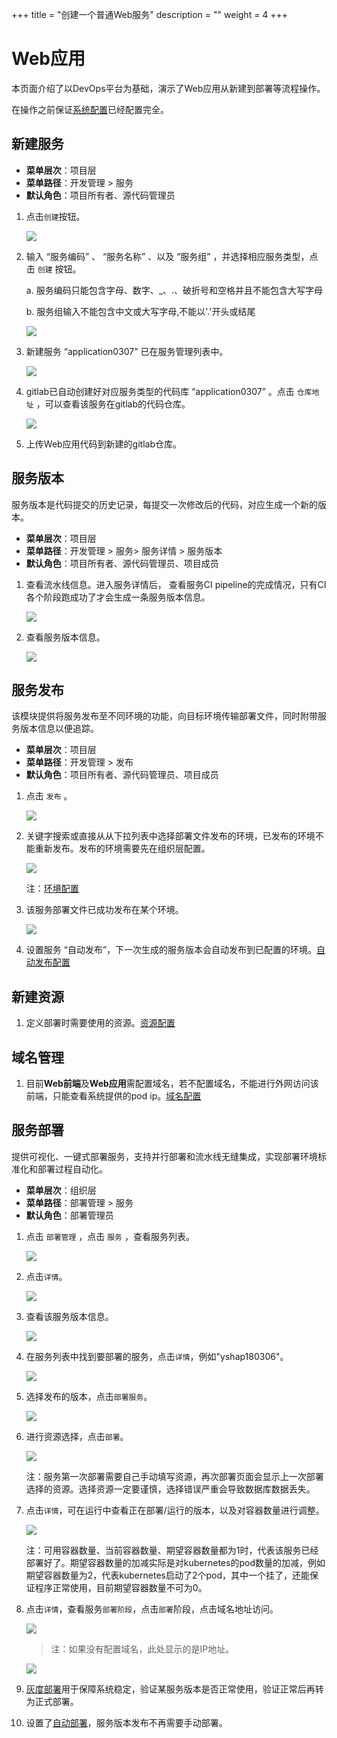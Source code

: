 +++
title = "创建一个普通Web服务"
description = ""
weight = 4
+++

# Web应用

本页面介绍了以DevOps平台为基础，演示了Web应用从新建到部署等流程操作。

在操作之前保证[系统配置](../../user-guide/system-configuration)已经配置完全。

<h2 id="1">新建服务</h2>

- **菜单层次**：项目层
- **菜单路径**：开发管理 > 服务
- **默认角色**：项目所有者、源代码管理员

1. 点击`创建`按钮。

    ![](../assets/web-application/服务创建.png) 

1. 输入 “服务编码” 、 “服务名称” 、以及 “服务组” ，并选择相应服务类型，点击 `创建` 按钮。

    a. 服务编码只能包含字母、数字、_、.、破折号和空格并且不能包含大写字母

    b. 服务组输入不能包含中文或大写字母,不能以'.'开头或结尾

    ![](../assets/web-application/服务创建数据填写.png) 

1. 新建服务 “application0307” 已在服务管理列表中。

    ![](../assets/web-application/服务列表.png)

1. gitlab已自动创建好对应服务类型的代码库 “application0307” 。点击 `仓库地址` ，可以查看该服务在gitlab的代码仓库。

    ![](../assets/web-application/仓库地址.png) 

1. 上传Web应用代码到新建的gitlab仓库。

<h2 id="2">服务版本</h2>

 服务版本是代码提交的历史记录，每提交一次修改后的代码，对应生成一个新的版本。

  - **菜单层次**：项目层
  - **菜单路径**：开发管理 > 服务> 服务详情 > 服务版本
  - **默认角色**：项目所有者、源代码管理员、项目成员

1. 查看流水线信息。进入服务详情后， 查看服务CI pipeline的完成情况，只有CI各个阶段跑成功了才会生成一条服务版本信息。

    ![](../assets/web-application/流水线.png)

1. 查看服务版本信息。

    ![](../assets/web-application/服务版本.png)

<h2 id="3">服务发布</h2>

  该模块提供将服务发布至不同环境的功能，向目标环境传输部署文件，同时附带服务版本信息以便追踪。 

  - **菜单层次**：项目层
  - **菜单路径**：开发管理 > 发布
  - **默认角色**：项目所有者、源代码管理员、项目成员 

1. 点击 `发布` 。

    ![](../assets/web-application/发布.png)

1. 关键字搜索或直接从从下拉列表中选择部署文件发布的环境，已发布的环境不能重新发布。发布的环境需要先在组织层配置。

    ![](../assets/web-application/选择环境.png)

    注：[环境配置](../../user-guide/system-configuration#5)

1. 该服务部署文件已成功发布在某个环境。

    ![](../assets/web-application/发布信息查看.png)

1. 设置服务 “自动发布”，下一次生成的服务版本会自动发布到已配置的环境。[自动发布配置](../../user-guide/continuous-integration#6)

<h2 id="4">新建资源</h2>

1. 定义部署时需要使用的资源。[资源配置](../../user-guide/continuous-deployment#1)

<h2 id="5">域名管理</h2>

1. 目前**Web前端**及**Web应用**需配置域名，若不配置域名，不能进行外网访问该前端，只能查看系统提供的pod ip。[域名配置](../../user-guide/continuous-deployment#3)

<h2 id="6">服务部署</h2>

  提供可视化、一键式部署服务，支持并行部署和流水线无缝集成，实现部署环境标准化和部署过程自动化。
  
  - **菜单层次**：组织层
  - **菜单路径**：部署管理 > 服务
  - **默认角色**：部署管理员

1. 点击 `部署管理`  ，点击 `服务` ，查看服务列表。

    ![](../assets/web-application/运行区服务列表.png)

1. 点击`详情`。

    ![](../assets/web-application/服务详情.png)

1. 查看该服务版本信息。

    ![](../assets/web-application/服务版本1.png)

1. 在服务列表中找到要部署的服务，点击`详情`，例如"yshap180306"。

    ![](../assets/web-application/要部署的服务.png)

1. 选择发布的版本，点击`部署服务`。

    ![](../assets/web-application/运行区服务版本.png)

1. 进行资源选择，点击`部署`。

    ![](../assets/web-application/服务部署.png)

    注：服务第一次部署需要自己手动填写资源，再次部署页面会显示上一次部署选择的资源。选择资源一定要谨慎，选择错误严重会导致数据库数据丢失。

1. 点击`详情`，可在运行中查看正在部署/运行的版本，以及对容器数量进行调整。

    ![](../assets/web-application/服务运行.png)

    注：可用容器数量、当前容器数量、期望容器数量都为1时，代表该服务已经部署好了。期望容器数量的加减实际是对kubernetes的pod数量的加减，例如期望容器数量为2，代表kubernetes启动了2个pod，其中一个挂了，还能保证程序正常使用，目前期望容器数量不可为0。

1. 点击`详情`，查看服务`部署阶段`，点击`部署`阶段，点击域名地址访问。

    ![](../assets/web-application/域名查看.png)

    > 注：如果没有配置域名，此处显示的是IP地址。

    ![](../assets/web-application/页面访问.png)
    
1. [灰度部署](../../user-guide/continuous-deployment#4)用于保障系统稳定，验证某服务版本是否正常使用，验证正常后再转为正式部署。

1. 设置了[自动部署](../../user-guide/continuous-deployment#4)，服务版本发布不再需要手动部署。


